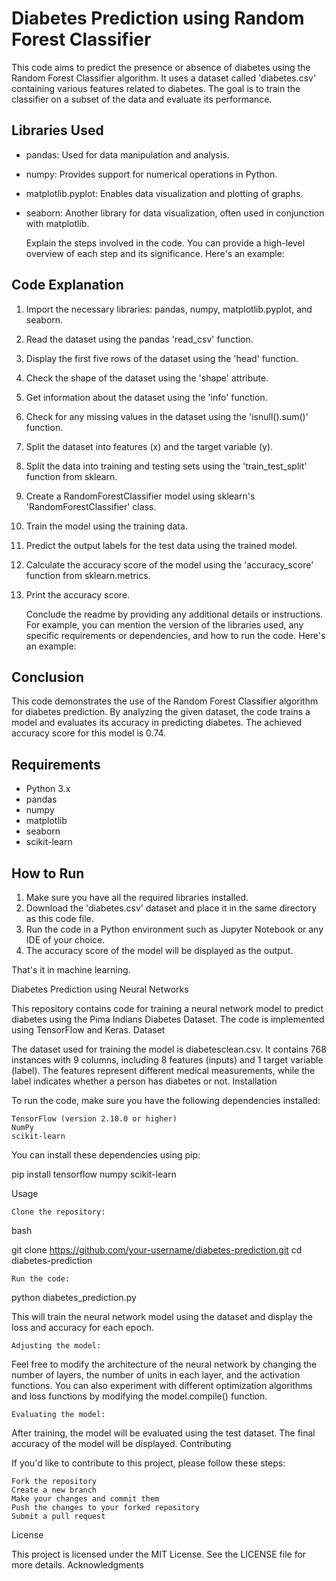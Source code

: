 # Diabetes Prediction using Random Forest Classifier

This code aims to predict the presence or absence of diabetes using the Random Forest Classifier algorithm. It uses a dataset called 'diabetes.csv' containing various features related to diabetes. The goal is to train the classifier on a subset of the data and evaluate its performance.

## Libraries Used

- pandas: Used for data manipulation and analysis.
- numpy: Provides support for numerical operations in Python.
- matplotlib.pyplot: Enables data visualization and plotting of graphs.
- seaborn: Another library for data visualization, often used in conjunction with matplotlib.

    Explain the steps involved in the code. You can provide a high-level overview of each step and its significance. Here's an example:

## Code Explanation

1. Import the necessary libraries: pandas, numpy, matplotlib.pyplot, and seaborn.
2. Read the dataset using the pandas 'read_csv' function.
3. Display the first five rows of the dataset using the 'head' function.
4. Check the shape of the dataset using the 'shape' attribute.
5. Get information about the dataset using the 'info' function.
6. Check for any missing values in the dataset using the 'isnull().sum()' function.
7. Split the dataset into features (x) and the target variable (y).
8. Split the data into training and testing sets using the 'train_test_split' function from sklearn.
9. Create a RandomForestClassifier model using sklearn's 'RandomForestClassifier' class.
10. Train the model using the training data.
11. Predict the output labels for the test data using the trained model.
12. Calculate the accuracy score of the model using the 'accuracy_score' function from sklearn.metrics.
13. Print the accuracy score.

    Conclude the readme by providing any additional details or instructions. For example, you can mention the version of the libraries used, any specific requirements or dependencies, and how to run the code. Here's an example:


## Conclusion

This code demonstrates the use of the Random Forest Classifier algorithm for diabetes prediction. By analyzing the given dataset, the code trains a model and evaluates its accuracy in predicting diabetes. The achieved accuracy score for this model is 0.74.

## Requirements

- Python 3.x
- pandas
- numpy
- matplotlib
- seaborn
- scikit-learn

## How to Run

1. Make sure you have all the required libraries installed.
2. Download the 'diabetes.csv' dataset and place it in the same directory as this code file.
3. Run the code in a Python environment such as Jupyter Notebook or any IDE of your choice.
4. The accuracy score of the model will be displayed as the output.

That's it in machine learning.


Diabetes Prediction using Neural Networks

This repository contains code for training a neural network model to predict diabetes using the Pima Indians Diabetes Dataset. The code is implemented using TensorFlow and Keras.
Dataset

The dataset used for training the model is diabetesclean.csv. It contains 768 instances with 9 columns, including 8 features (inputs) and 1 target variable (label). The features represent different medical measurements, while the label indicates whether a person has diabetes or not.
Installation

To run the code, make sure you have the following dependencies installed:

    TensorFlow (version 2.10.0 or higher)
    NumPy
    scikit-learn

You can install these dependencies using pip:

pip install tensorflow numpy scikit-learn

Usage

    Clone the repository:

bash

git clone https://github.com/your-username/diabetes-prediction.git
cd diabetes-prediction

    Run the code:

python diabetes_prediction.py

This will train the neural network model using the dataset and display the loss and accuracy for each epoch.

    Adjusting the model:

Feel free to modify the architecture of the neural network by changing the number of layers, the number of units in each layer, and the activation functions. You can also experiment with different optimization algorithms and loss functions by modifying the model.compile() function.

    Evaluating the model:

After training, the model will be evaluated using the test dataset. The final accuracy of the model will be displayed.
Contributing

If you'd like to contribute to this project, please follow these steps:

    Fork the repository
    Create a new branch
    Make your changes and commit them
    Push the changes to your forked repository
    Submit a pull request

License

This project is licensed under the MIT License. See the LICENSE file for more details.
Acknowledgments
